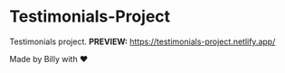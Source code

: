 # Testimonials-Project

Testimonials project. **PREVIEW:** https://testimonials-project.netlify.app/

Made by Billy with ♥

